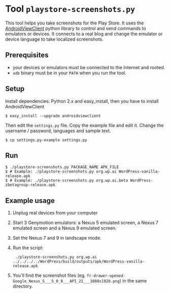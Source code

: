 # Tool `playstore-screenshots.py`

This tool helps you take screenshots for the Play Store. It uses the [AndroidViewClient](https://github.com/dtmilano/AndroidViewClient) python library to control and send commands to emulators or devices. It connects to a real blog and change the emulator or device language to take localized screenshots.

## Prerequisites

* your devices or emulators must be connected to the Internet and rooted.
* `adb` binary must be in your `PATH` when you run the tool.

## Setup

Install dependencies: Python 2.x and easy_install, then you have to install AndroidViewClient

	$ easy_install --upgrade androidviewclient

Then edit the `settings.py` file. Copy the example file and edit it. Change the username / password, languages and sample text.

	$ cp settings.py-example settings.py

## Run

	$ ./playstore-screenshots.py PACKAGE_NAME APK_FILE
	$ # Example: ./playstore-screenshots.py org.wp.ai WordPress-vanilla-release.apk
	$ # Example: ./playstore-screenshots.py org.wp.ai.beta WordPress-zbetagroup-release.apk

## Example usage

1. Unplug real devices from your computer
1. Start 3 Genymotion emulators: a Nexus 5 emulated screen, a Nexus 7 emulated screen and a Nexus 9 emulated screen.
1. Set the Nexus 7 and 9 in landscape mode.
1. Run the script:

	    ./playstore-screenshots.py org.wp.ai ../../../../WordPress/build/outputs/apk/WordPress-vanilla-release.apk

1. You'll find the screenshot files (eg. `fr-drawer-opened-Google_Nexus_5___5_0_0___API_21___1080x1920.png`) in the same directory.

